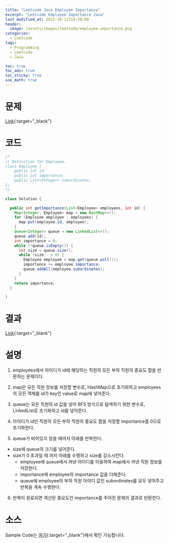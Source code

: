 ```yaml
---
title: "Leetcode Java Employee Importance"
excerpt: "Leetcode Employee Importance Java"
last_modified_at: 2022-10-11T19:50:00
header:
  image: /assets/images/leetcode/employee-importance.png
categories:
  - Leetcode
tags:
  - Programming
  - Leetcode
  - Java

toc: true
toc_ads: true
toc_sticky: true
use_math: true
---
```

# 문제
[Link](https://leetcode.com/problems/employee-importance){:target="_blank"}

# 코드
```java
/*
// Definition for Employee.
class Employee {
    public int id;
    public int importance;
    public List<Integer> subordinates;
};
*/

class Solution {

  public int getImportance(List<Employee> employees, int id) {
    Map<Integer, Employee> map = new HashMap<>();
    for (Employee employee : employees) {
      map.put(employee.id, employee);
    }
    Queue<Integer> queue = new LinkedList<>();
    queue.add(id);
    int importance = 0;
    while (!queue.isEmpty()) {
      int size = queue.size();
      while (size-- > 0) {
        Employee employee = map.get(queue.poll());
        importance += employee.importance;
        queue.addAll(employee.subordinates);
      }
    }
    return importance;
  }

}
```

# 결과
[Link](https://leetcode.com/submissions/detail/820058754/){:target="_blank"}

# 설명
1. employees에서 아이디가 id에 해당하는 직원의 모든 부하 직원의 중요도 합을 반환하는 문제이다.

2. map은 모든 직원 정보를 저장할 변수로, HashMap으로 초기화하고 employees의 모든 객체를 id가 key인 value로 map에 넣어준다.

3. queue는 모든 직원의 id 값을 넣어 BFS 방식으로 탐색하기 위한 변수로, LinkedList로 초기화하고 id를 넣어준다.

4. 아이디가 id인 직원의 모든 부하 직원의 중요도 합을 저장할 importance를 0으로 초기화한다.

5. queue가 비어있지 않을 때까지 아래를 반복한다.
- size에 queue의 크기를 넣어준다.
- size가 0 초과일 때 까지 아래를 수행하고 size를 감소시킨다.
  - employee에 queue에서 꺼낸 아이디를 이용하여 map에서 꺼낸 직원 정보를 저장한다.
  - importance에 employee의 importance 값을 더해준다.
  - queue에 employee의 부하 직원 아이디 값인 subordinates를 모두 넣어주고 반복을 계속 수행한다.

6. 반복이 완료되면 계산된 중요도인 importance를 주어진 문제의 결과로 반환한다.

# 소스
Sample Code는 [여기](https://github.com/GracefulSoul/leetcode/blob/master/src/main/java/gracefulsoul/problems/EmployeeImportance.java){:target="_blank"}에서 확인 가능합니다.